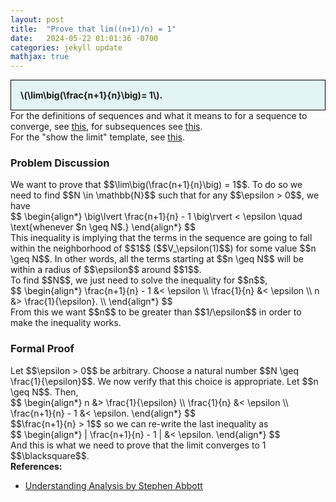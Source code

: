```yaml
---
layout: post
title:  "Prove that lim((n+1)/n) = 1"
date:   2024-05-22 01:01:36 -0700
categories: jekyll update
mathjax: true
---
```

<div style="background-color: #E3F4F4; padding: 15px 15px 15px 15px; border:1px solid black;">
  <b>\(\lim\big(\frac{n+1}{n}\big)= 1\).</b>
</div>
For the definitions of sequences and what it means to for a sequence to converge, see <a href="https://strncat.github.io/jekyll/update/2024/05/21/analysis-seq-definitions.html">this</a>, for subsequences see <a href="https://strncat.github.io/jekyll/update/2024/02/10/analysis-seq-subsequences.html">this</a>.
<br>
For the "show the limit" template, see <a href="https://strncat.github.io/jekyll/update/2024/05/12/analysis-seq-limit-template.html">this</a>.
<br>
<!------------------------------------------------------------------------------------>
<h3>Problem Discussion</h3>
We want to prove that $$\lim\big(\frac{n+1}{n}\big) = 1$$. To do so we need to find $$N \in \mathbb{N}$$ such that for any $$\epsilon > 0$$, we have
<div>
$$
\begin{align*}
\big\lvert \frac{n+1}{n} - 1 \big\rvert < \epsilon \quad \text{whenever $n \geq N$.}
\end{align*}
$$
</div>
This inequality is implying that the terms in the sequence are going to fall within the neighborhood of $$1$$ ($$V_\epsilon(1)$$) for some value $$n \geq N$$. In other words, all the terms starting at $$n \geq N$$ will be within a radius of $$\epsilon$$ around $$1$$.
<br>
To find $$N$$, we just need to solve the inequality for $$n$$,
<div>
$$
\begin{align*}
\frac{n+1}{n} - 1 &< \epsilon \\
\frac{1}{n} &< \epsilon \\
n &> \frac{1}{\epsilon}. \\
\end{align*}
$$
</div>
From this we want $$n$$ to be greater than $$1/\epsilon$$ in order to make the inequality works. 
<!------------------------------------------------------------------------------------>
<h3>Formal Proof</h3>
Let $$\epsilon > 0$$ be arbitrary. Choose a natural number $$N \geq \frac{1}{\epsilon}$$. We now verify that this choice is appropriate. Let $$n \geq N$$. Then,
<div>
$$
\begin{align*}
n &> \frac{1}{\epsilon} \\
\frac{1}{n} &< \epsilon \\
\frac{n+1}{n} - 1 &< \epsilon.
\end{align*}
$$
</div>
$$\frac{n+1}{n} > 1$$ so we can re-write the last inequality as
<div>
$$
\begin{align*}
| \frac{n+1}{n} - 1 | &< \epsilon.
\end{align*}
$$
</div>
And this is what we need to prove that the limit converges to 1 $$\blacksquare$$.
<br>
<!------------------------------------------------------------------------------------>
<b>References:</b>
<ul>
<li><a href="https://www.amazon.com/Understanding-Analysis-Undergraduate-Texts-Mathematics/dp/1493927116">Understanding Analysis by Stephen Abbott</a></li>
</ul>